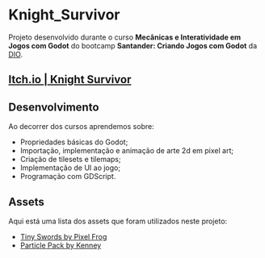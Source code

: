 # Knight_Survivor
Projeto desenvolvido durante o curso **Mecânicas e Interatividade em Jogos com Godot** do bootcamp **Santander: Criando Jogos com Godot** da [DIO](https://www.dio.me/).

## [Itch.io | Knight Survivor](https://crismarie.itch.io/knight-survivor)

## Desenvolvimento
Ao decorrer dos cursos aprendemos sobre:
- Propriedades básicas do Godot;
- Importação, implementação e animação de arte 2d em pixel art;
- Criação de tilesets e tilemaps;
- Implementação de UI ao jogo;
- Programação com GDScript.

## Assets
Aqui está uma lista dos assets que foram utilizados neste projeto:
- [Tiny Swords by Pixel Frog](https://pixelfrog-assets.itch.io/tiny-swords)
- [Particle Pack by Kenney](https://kenney.nl/assets/particle-pack)
